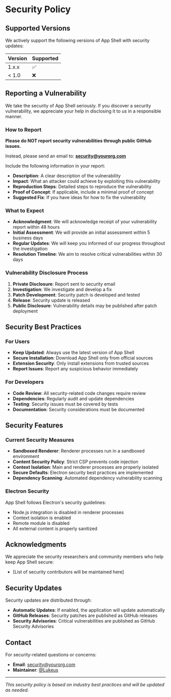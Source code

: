 # Security Policy

## Supported Versions

We actively support the following versions of App Shell with security updates:

| Version | Supported          |
| ------- | ------------------ |
| 1.x.x   | :white_check_mark: |
| < 1.0   | :x:                |

## Reporting a Vulnerability

We take the security of App Shell seriously. If you discover a security vulnerability, we appreciate your help in disclosing it to us in a responsible manner.

### How to Report

**Please do NOT report security vulnerabilities through public GitHub issues.**

Instead, please send an email to: **security@yourorg.com**

Include the following information in your report:

- **Description**: A clear description of the vulnerability
- **Impact**: What an attacker could achieve by exploiting this vulnerability
- **Reproduction Steps**: Detailed steps to reproduce the vulnerability
- **Proof of Concept**: If applicable, include a minimal proof of concept
- **Suggested Fix**: If you have ideas for how to fix the vulnerability

### What to Expect

- **Acknowledgment**: We will acknowledge receipt of your vulnerability report within 48 hours
- **Initial Assessment**: We will provide an initial assessment within 5 business days
- **Regular Updates**: We will keep you informed of our progress throughout the investigation
- **Resolution Timeline**: We aim to resolve critical vulnerabilities within 30 days

### Vulnerability Disclosure Process

1. **Private Disclosure**: Report sent to security email
2. **Investigation**: We investigate and develop a fix
3. **Patch Development**: Security patch is developed and tested
4. **Release**: Security update is released
5. **Public Disclosure**: Vulnerability details may be published after patch deployment

## Security Best Practices

### For Users

- **Keep Updated**: Always use the latest version of App Shell
- **Secure Installation**: Download App Shell only from official sources
- **Extension Security**: Only install extensions from trusted sources
- **Report Issues**: Report any suspicious behavior immediately

### For Developers

- **Code Review**: All security-related code changes require review
- **Dependencies**: Regularly audit and update dependencies
- **Testing**: Security issues must be covered by tests
- **Documentation**: Security considerations must be documented

## Security Features

### Current Security Measures

- **Sandboxed Renderer**: Renderer processes run in a sandboxed environment
- **Content Security Policy**: Strict CSP prevents code injection
- **Context Isolation**: Main and renderer processes are properly isolated
- **Secure Defaults**: Electron security best practices are implemented
- **Dependency Scanning**: Automated dependency vulnerability scanning

### Electron Security

App Shell follows Electron's security guidelines:

- Node.js integration is disabled in renderer processes
- Context isolation is enabled
- Remote module is disabled
- All external content is properly sanitized

## Acknowledgments

We appreciate the security researchers and community members who help keep App Shell secure:

- [List of security contributors will be maintained here]

## Security Updates

Security updates are distributed through:

- **Automatic Updates**: If enabled, the application will update automatically
- **GitHub Releases**: Security patches are published as GitHub releases
- **Security Advisories**: Critical vulnerabilities are published as GitHub Security Advisories

## Contact

For security-related questions or concerns:

- **Email**: security@yourorg.com
- **Maintainer**: [@Lukeus](https://github.com/Lukeus)

---

_This security policy is based on industry best practices and will be updated as needed._
